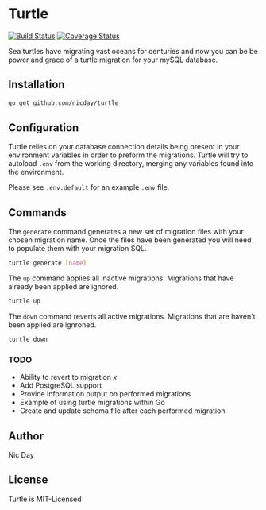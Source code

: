 # Turtle
[![Build Status](https://travis-ci.org/nicday/turtle.svg?branch=master)](https://travis-ci.org/nicday/turtle)
[![Coverage Status](https://coveralls.io/repos/nicday/turtle/badge.svg?branch=feature-test-coverage&service=github)](https://coveralls.io/github/nicday/turtle?branch=feature-test-coverage)

Sea turtles have migrating vast oceans for centuries and now you can be be power and grace of a turtle migration for
your mySQL database.

## Installation

```sh
go get github.com/nicday/turtle
```

## Configuration
Turtle relies on your database connection details being present in your environment variables in order to preform the
migrations. Turtle will try to autoload `.env` from the working directory, merging any variables found into the
environment.

Please see `.env.default` for an example `.env` file.


## Commands
The `generate` command generates a new set of migration files with your chosen migration name. Once the files have been
generated you will need to populate them with your migration SQL.

```sh
turtle generate [name]
```

The `up` command applies all inactive migrations. Migrations that have already been applied are ignored.

```sh
turtle up
```

The `down` command reverts all active migrations. Migrations that are haven't been applied are ignroned.

```sh
turtle down
```

### TODO
- Ability to revert to migration _x_
- Add PostgreSQL support
- Provide information output on performed migrations
- Example of using turtle migrations within Go
- Create and update schema file after each performed migration

## Author
Nic Day


## License
Turtle is MIT-Licensed
